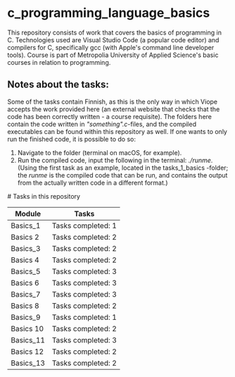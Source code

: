 # c_programming_language_basics
This repository consists of work that covers the basics of programming in C. Technologies used are Visual Studio Code (a popular code editor) and compilers for C, specifically gcc (with Apple's command line developer tools). Course is part of Metropolia University of Applied Science's basic courses in relation to programming.

## Notes about the tasks:
Some of the tasks contain Finnish, as this is the only way in which Viope accepts the work provided here (an external website that checks that the code has been correctly written - a course requisite). The folders here contain the code written in *"something".c*-files, and the compiled executables can be found within this repository as well. If one wants to only run the finished code, it is possible to do so:

1. Navigate to the folder (terminal on macOS, for example).
2. Run the compiled code, input the following in the terminal: *./runme*. (Using the first task as an example, located in the tasks_1_basics -folder; the *runme* is the compiled code that can be run, and contains the output from the actually written code in a different format.)

<span align="center">
# Tasks in this repository

Module | Tasks
------------ | -------------
Basics_1 | Tasks completed: 1
Basics 2 | Tasks completed: 2
Basics_3 | Tasks completed: 2
Basics 4 | Tasks completed: 2
Basics_5 | Tasks completed: 3
Basics 6 | Tasks completed: 3
Basics_7 | Tasks completed: 3
Basics 8 | Tasks completed: 2
Basics_9 | Tasks completed: 1
Basics 10 | Tasks completed: 2
Basics_11 | Tasks completed: 3
Basics 12 | Tasks completed: 2
Basics_13 | Tasks completed: 2
</span>
